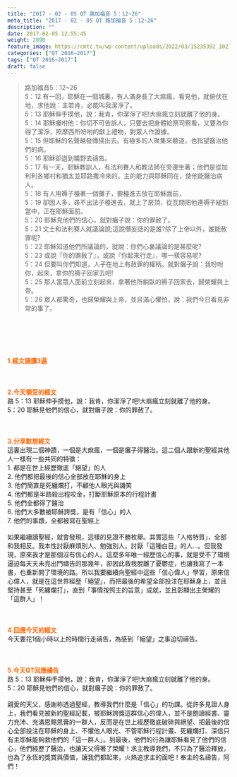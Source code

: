 ```yaml
---
title: "2017 - 02 - 05 QT 路加福音 5：12~26"
meta_title: "2017 - 02 - 05 QT 路加福音 5：12~26"
description: ""
date: 2017-02-05 12:55:45
weight: 2890
feature_image: https://cmtc.tw/wp-content/uploads/2022/03/15235392_10211799862337740_180693556567566654_o-1.webp
categories: ["QT 2016~2017"]
tags: ["QT 2016~2017"]
draft: false
---
```


<blockquote>路加福音5：12~26<br />
5：12 有一回，耶穌在一個城裏，有人滿身長了大痲瘋，看見他，就俯伏在地，求他說：主若肯，必能叫我潔淨了。<br />
5：13 耶穌伸手摸他，說：我肯，你潔淨了吧!大痲瘋立刻就離了他的身。<br />
5：14 耶穌囑咐他：你切不可告訴人，只要去把身體給祭司察看，又要為你得了潔淨，照摩西所吩咐的獻上禮物，對眾人作證據。<br />
5：15 但耶穌的名聲越發傳揚出去。有極多的人聚集來聽道，也指望醫治他們的病。<br />
5：16 耶穌卻退到曠野去禱告。<br />
5：17 有一天，耶穌教訓人，有法利賽人和教法師在旁邊坐著；他們是從加利利各鄉村和猶太並耶路撒冷來的。主的能力與耶穌同在，使他能醫治病人。<br />
5：18 有人用褥子檯著一個攤子，要檯進去放在耶穌面前，<br />
5：19 卻因人多，尋不出法子檯進去，就上了房頂，從瓦間把他連褥子縋到當中，正在耶穌面前。<br />
5：20 耶穌見他們的信心，就對癱子說：你的罪赦了。<br />
5：21 文士和法利賽人就議論說;這說僭妄話的是誰?除了上帝以外，誰能赦罪呢?<br />
5：22 耶穌知道他們所議論的，就說：你們心裏議論的是甚麼呢?<br />
5：23 或說『你的罪赦了』，或說『你起來行走』，哪一樣容易呢?<br />
5：24 但要叫你們知道，人子在地上有赦罪的權柄。就對癱子說：我吩咐你，起來，拿你的褥子回家去吧!<br />
5：25 那人當眾人面前立刻起來，拿著他所躺臥的褥子回家去，歸榮耀與上帝。<br />
5：26 眾人都驚奇，也歸榮耀與上帝，並且滿心懼怕，說：我們今日看見非常的事了。</blockquote><br />
&nbsp;<br />
<br />
&nbsp;<br />
<br />
<span style="color: #ff6600;"><strong>1.</strong><strong>經文誦讀3遍</strong></span><br />
<br />
<span style="color: #ff6600;"><strong> </strong></span><br />
<br />
<span style="color: #ff6600;"><strong>2.</strong><strong>今天領受的經文<br />
</strong></span>路 5：13 耶穌伸手摸他，說：我肯，你潔淨了吧!大痲瘋立刻就離了他的身。<br />
5：20 耶穌見他們的信心，就對癱子說：你的罪赦了。<br />
<br />
&nbsp;<br />
<br />
<span style="color: #ff6600;"><strong>3.</strong><strong>分享默想經文<br />
</strong></span>這裏出現二個神蹟，一個是大痲瘋，一個是癱子得醫治。這二個人跟新約聖經其他人一樣有一些共同的特徵：<br />
1. 都是在世上經歷徹底「絕望」的人<br />
2. 他們都把最後的信心全部放在耶穌的身上<br />
3. 他們簡直是死纏爛打，不顧他人眼光與譏笑<br />
4. 他們都是半路殺出程咬金，打斷耶穌原本的行程計畫<br />
5. 他們全都得了醫治<br />
6. 他們大多數被耶穌誇獎，是有「信心」的人<br />
7. 他們的事蹟，全都被寫在聖經上<br />
<br />
如果繼續讀聖經，就會發現，這樣的見證不勝枚舉。其實這些「人格特質」，全部和我相反。我本性討厭麻煩別人、勉強別人，討厭「這種白目」的人…。但我發現，原來我才是那個沒有信心的人。這麼多年唯一經歷信心的事，就是受不了環境逼迫每天天未亮出門禱告的那幾年，卻因此救我脫離了憂鬱症，也讓我寫了一本書，也重新開了環境的路。所以我要繼續向聖經中這些「信心偉人」學習，原來信心偉人，就是在這世界經歷「絕望」，而把最後的希望全部投注在耶穌身上，並且堅持甚至「死纏爛打」，直到「事情按照主的旨意」成就，並且彰顯出主榮耀的「這群人」！<br />
<br />
&nbsp;<br />
<br />
<span style="color: #ff6600;"><strong>4.</strong><strong>回應今天的經文<br />
</strong></span>今天要花1個小時以上的時間行走禱告，為感到「絕望」之事迫切禱告。<br />
<br />
&nbsp;<br />
<br />
<span style="color: #ff6600;"><strong>5.</strong></span><strong><span style="color: #ff6600;">今天QT回應禱告<br />
</span></strong>路 5：13 耶穌伸手摸他，說：我肯，你潔淨了吧!大痲瘋立刻就離了他的身。<br />
5：20 耶穌見他們的信心，就對癱子說：你的罪赦了。<br />
<br />
親愛的天父，感謝祢透過聖經，教導我們什麼是「信心」的功課。從許多見證人身上，我們看見被新約聖經記載，被耶穌誇獎這群信心的偉人，並不是飽讀經書、靈力充沛、充滿恩賜恩膏的一群人，反而是在世上經歷徹底破碎與絕望、把最後的信心全部投注在耶穌的身上、不懼他人眼光、不管耶穌行程計畫、死纏爛打、深信只有主耶穌能夠救他們的「這一群人」。到最後，他們的行為讓耶穌看見了他們的信心，他們經歷了醫治，也讓天父得著了榮耀！求主教導我們，不只為了醫治釋放，也為了永恆的獎賞與價值，讓我們都起來，火熱追求主的面吧！奉主的名禱告，阿們！<br />
<br />
&nbsp;<br />
<br />
&nbsp;<br />
<br />
&nbsp;<br />
<br />
<strong><span style="color: #ff6600;"> </span></strong>
        